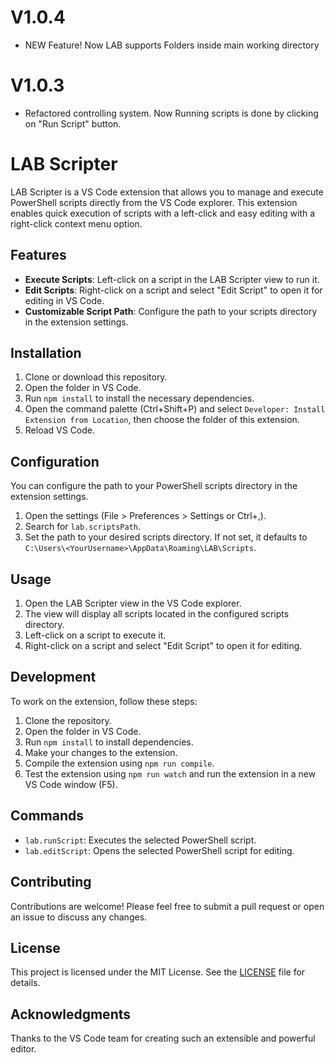 # V1.0.4
- NEW Feature! Now LAB supports Folders inside main working directory


# V1.0.3
- Refactored controlling system. Now Running scripts is done by clicking on "Run Script" button.

# LAB Scripter

LAB Scripter is a VS Code extension that allows you to manage and execute PowerShell scripts directly from the VS Code explorer. This extension enables quick execution of scripts with a left-click and easy editing with a right-click context menu option.

## Features

- **Execute Scripts**: Left-click on a script in the LAB Scripter view to run it.
- **Edit Scripts**: Right-click on a script and select "Edit Script" to open it for editing in VS Code.
- **Customizable Script Path**: Configure the path to your scripts directory in the extension settings.

## Installation

1. Clone or download this repository.
2. Open the folder in VS Code.
3. Run `npm install` to install the necessary dependencies.
4. Open the command palette (Ctrl+Shift+P) and select `Developer: Install Extension from Location`, then choose the folder of this extension.
5. Reload VS Code.

## Configuration

You can configure the path to your PowerShell scripts directory in the extension settings.

1. Open the settings (File > Preferences > Settings or Ctrl+,).
2. Search for `lab.scriptsPath`.
3. Set the path to your desired scripts directory. If not set, it defaults to `C:\Users\<YourUsername>\AppData\Roaming\LAB\Scripts`.

## Usage

1. Open the LAB Scripter view in the VS Code explorer.
2. The view will display all scripts located in the configured scripts directory.
3. Left-click on a script to execute it.
4. Right-click on a script and select "Edit Script" to open it for editing.

## Development

To work on the extension, follow these steps:

1. Clone the repository.
2. Open the folder in VS Code.
3. Run `npm install` to install dependencies.
4. Make your changes to the extension.
5. Compile the extension using `npm run compile`.
6. Test the extension using `npm run watch` and run the extension in a new VS Code window (F5).

## Commands

- `lab.runScript`: Executes the selected PowerShell script.
- `lab.editScript`: Opens the selected PowerShell script for editing.

## Contributing

Contributions are welcome! Please feel free to submit a pull request or open an issue to discuss any changes.

## License

This project is licensed under the MIT License. See the [LICENSE](LICENSE) file for details.

## Acknowledgments

Thanks to the VS Code team for creating such an extensible and powerful editor.
